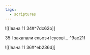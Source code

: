 ```yaml
---
tags:
  - scriptures
---
```


![[Івана 11 34#^7dc62b]]

35 І закапали сльози Ісусові... ^9ae21f

![[Івана 11 36#^eb236d]]